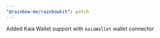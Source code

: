 ```yaml
---
"@rainbow-me/rainbowkit": patch
---
```


Added Kaia Wallet support with `kaiaWallet` wallet connector
